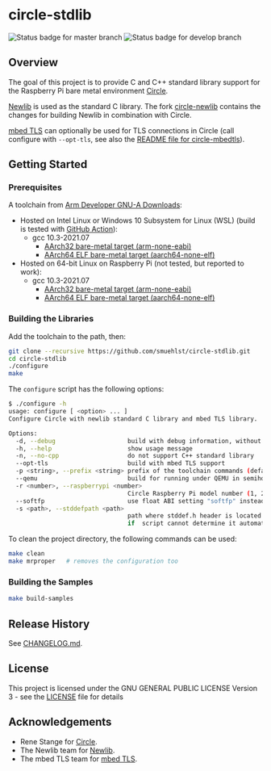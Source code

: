 # circle-stdlib

![Status badge for master branch](https://github.com/smuehlst/circle-stdlib/workflows/branch%20%22master%22/badge.svg)
![Status badge for develop branch](https://github.com/smuehlst/circle-stdlib/workflows/branch%20%22develop%22/badge.svg)

## Overview

The goal of this project is to provide C and C++ standard library support for the
Raspberry Pi bare metal environment [Circle](https://github.com/rsta2/circle).

[Newlib](https://sourceware.org/newlib/) is used as the standard C library. The fork
[circle-newlib](https://github.com/smuehlst/circle-newlib) contains the changes for
building Newlib in combination with Circle.

[mbed TLS](https://tls.mbed.org/) can optionally be used for TLS connections in
Circle (call configure with `--opt-tls`, see also the
[README file for circle-mbedtls](circle-mbedtls.md)).

## Getting Started

### Prerequisites

A toolchain from [Arm Developer GNU-A Downloads](https://developer.arm.com/open-source/gnu-toolchain/gnu-a/downloads):

* Hosted on Intel Linux or Windows 10 Subsystem for Linux (WSL) (build is tested with [GitHub Action](https://github.com/smuehlst/circle-stdlib/actions)):
  * gcc 10.3-2021.07
    * [AArch32 bare-metal target (arm-none-eabi)](https://developer.arm.com/-/media/Files/downloads/gnu-a/10.3-2021.07/binrel/gcc-arm-10.3-2021.07-x86_64-arm-none-eabi.tar.xz)
    * [AArch64 ELF bare-metal target (aarch64-none-elf)](https://developer.arm.com/-/media/Files/downloads/gnu-a/10.3-2021.07/binrel/gcc-arm-10.3-2021.07-x86_64-aarch64-none-elf.tar.xz)
* Hosted on 64-bit Linux on Raspberry Pi (not tested, but reported to work):
  * gcc 10.3-2021.07
    * [AArch32 bare-metal target (arm-none-eabi)](https://developer.arm.com/-/media/Files/downloads/gnu-a/10.3-2021.07/binrel/gcc-arm-10.3-2021.07-aarch64-arm-none-eabi.tar.xz)
    * [AArch64 ELF bare-metal target (aarch64-none-elf)](https://developer.arm.com/-/media/Files/downloads/gnu-a/10.3-2021.07/binrel/gcc-arm-10.3-2021.07-aarch64-aarch64-none-elf.tar.xz)

### Building the Libraries

Add the toolchain to the path, then:

```bash
git clone --recursive https://github.com/smuehlst/circle-stdlib.git
cd circle-stdlib
./configure
make
```

The `configure` script has the following options:

```bash
$ ./configure -h
usage: configure [ <option> ... ]
Configure Circle with newlib standard C library and mbed TLS library.

Options:
  -d, --debug                    build with debug information, without optimizer
  -h, --help                     show usage message
  -n, --no-cpp                   do not support C++ standard library
  --opt-tls                      build with mbed TLS support
  -p <string>, --prefix <string> prefix of the toolchain commands (default: arm-none-eabi-)
  --qemu                         build for running under QEMU in semihosting mode
  -r <number>, --raspberrypi <number>
                                 Circle Raspberry Pi model number (1, 2, 3, 4, default: 1)
  --softfp                       use float ABI setting "softfp" instead of "hard"
  -s <path>, --stddefpath <path>
                                 path where stddef.h header is located (only necessary
                                 if  script cannot determine it automatically)
```

To clean the project directory, the following commands can be used:

```bash
make clean
make mrproper   # removes the configuration too
```

### Building the Samples

```bash
make build-samples
```

## Release History

See [CHANGELOG.md](CHANGELOG.md).

## License

This project is licensed under the GNU GENERAL PUBLIC LICENSE
Version 3 - see the [LICENSE](LICENSE) file for details

## Acknowledgements

* Rene Stange for [Circle](https://github.com/rsta2/circle).
* The Newlib team for [Newlib](https://sourceware.org/newlib/).
* The mbed TLS team for [mbed TLS](https://tls.mbed.org/).
